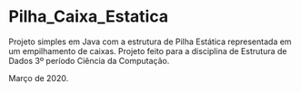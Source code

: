 # Pilha_Caixa_Estatica
Projeto simples em Java com a estrutura de Pilha Estática representada em um empilhamento de caixas. 
Projeto feito para a disciplina de Estrutura de Dados 3º período Ciência da Computação. 

Março de 2020.
